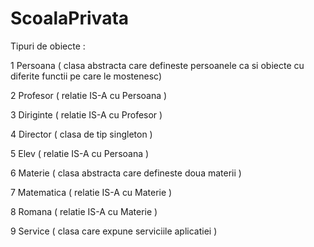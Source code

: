 # ScoalaPrivata

Tipuri de obiecte :

1 Persoana ( clasa abstracta care defineste persoanele ca si obiecte cu diferite functii pe care le mostenesc)

2 Profesor ( relatie IS-A cu Persoana )

3 Diriginte ( relatie IS-A cu Profesor )

4 Director ( clasa de tip singleton )

5 Elev ( relatie IS-A cu Persoana )

6 Materie ( clasa abstracta care defineste doua materii )

7 Matematica ( relatie IS-A cu Materie )

8 Romana ( relatie IS-A cu Materie )

9 Service ( clasa care expune serviciile aplicatiei )
